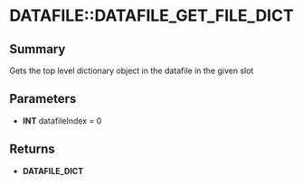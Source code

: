 # DATAFILE::DATAFILE_GET_FILE_DICT

## Summary
Gets the top level dictionary object in the datafile in the given slot

## Parameters
* **INT** datafileIndex = 0

## Returns
* **DATAFILE_DICT**
